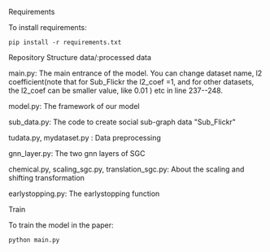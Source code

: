 Requirements

  To install requirements:

    pip install -r requirements.txt

Repository Structure
  data/:processed data
  
  main.py: The main entrance of the model. You can change dataset name, l2 coefficient(note that for Sub_Flickr the l2_coef =1, and for other datasets, the l2_coef can be smaller value, like 0.01 ) etc in line 237--248.
  
  model.py: The framework of our model
  
  sub_data.py: The code to create social sub-graph data "Sub_Flickr"
  
  tudata.py, mydataset.py : Data preprocessing
  
  gnn_layer.py: The two gnn layers of SGC
  
  chemical.py, scaling_sgc.py, translation_sgc.py: About the scaling and shifting transformation
  
  earlystopping.py: The earlystopping function


Train

  To train the model in the paper:
  
    python main.py




